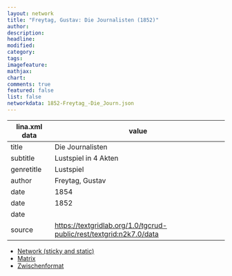 ```yaml
---
layout: network
title: "Freytag, Gustav: Die Journalisten (1852)"
author:
description:
headline:
modified:
category:
tags:
imagefeature: 
mathjax: 
chart: 
comments: true
featured: false
list: false
networkdata: 1852-Freytag_-Die_Journ.json
---
```

lina.xml data  | value
------------- | -------------
title|Die Journalisten
subtitle|Lustspiel in 4 Akten
genretitle|Lustspiel
author|Freytag, Gustav
date|1854
date|1852
date|
source|https://textgridlab.org/1.0/tgcrud-public/rest/textgrid:n2k7.0/data


* [Network (sticky and static)](/network365)
* [Matrix](/matrix365)
* [Zwischenformat](/lina365 )
